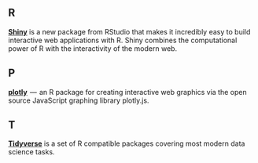## R

[**Shiny**](https://github.com/rstudio/shiny) is a new package from RStudio that makes it incredibly easy to build interactive web applications with R. Shiny combines the computational power of R with the interactivity of the modern web.

## P

[**plotly**](https://medium.com/@likid.geimfari/the-list-of-interesting-open-source-projects-2daaa2153f7c#.str9sn2ep)  —  an R package for creating interactive web graphics via the open source JavaScript graphing library plotly.js.

## T

[**Tidyverse**](https://github.com/tidyverse/tidyverse/) is a set of R compatible packages covering most modern data science tasks.
